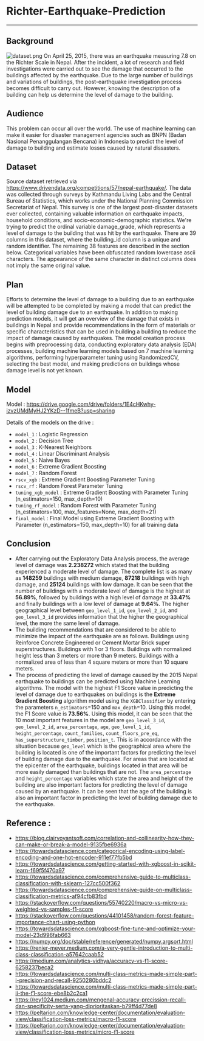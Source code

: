 # Richter-Earthquake-Prediction
<hr>


## Background
![dataset.png](https://camo.githubusercontent.com/5090855259d499a5f1e92548bd24dfd6671d2506/68747470733a2f2f63646e2e62726974616e6e6963612e636f6d2f39302f3138323339302d3035302d32323231423936332f65617274687175616b652d4d61702d4e6570616c2d726567696f6e2d74656d626c6f722d74686f7573616e64732d70656f706c652d417072696c2d32352d323031352e6a7067)
On April 25, 2015, there was an earthquake measuring 7.8 on the Richter Scale in Nepal. After the incident, a lot of research and field investigations were carried out to see the damage that occurred to the buildings affected by the earthquake. Due to the large number of buildings and variations of buildings, the post-earthquake investigation process becomes difficult to carry out. However, knowing the description of a building can help us determine the level of damage to the building.

## Audience
This problem can occur all over the world. The use of machine learning can make it easier for disaster management agencies such as  BNPN (Badan Nasional Penanggulangan Bencana) in Indonesia to predict the level of damage to building and estimate losses caused by natural dissasters.

## Dataset
Source dataset retrieved via https://www.drivendata.org/competitions/57/nepal-earthquake/. The data was collected through surveys by Kathmandu Living Labs and the Central Bureau of Statistics, which works under the National Planning Commission Secretariat of Nepal. This survey is one of the largest post-disaster datasets ever collected, containing valuable information on earthquake impacts, household conditions, and socio-economic-demographic statistics. We're trying to predict the ordinal variable damage_grade, which represents a level of damage to the building that was hit by the earthquake. There are 39 columns in this dataset, where the building_id column is a unique and random identifier. The remaining 38 features are described in the section below. Categorical variables have been obfuscated random lowercase ascii characters. The appearance of the same character in distinct columns does not imply the same original value.


## Plan
Efforts to determine the level of damage to a building due to an earthquake will be attempted to be completed by making a model that can predict the level of building damage due to an earthquake. In addition to making prediction models, it will get an overview of the damage that exists in buildings in Nepal and provide recommendations in the form of materials or specific characteristics that can be used in building a building to reduce the impact of damage caused by earthquakes. The model creation process begins with preprocessing data, conducting exploratory data analysis (EDA) processes, building machine learning models based on 7 machine learning algorithms, performing hyperparameter tuning using RandomizedCV, selecting the best model, and making predictions on buildings whose damage level is not yet known.

## Model
Model : https://drive.google.com/drive/folders/1E4cHKwhy-izvzUMdMyHJ2YKzD--1fmeB?usp=sharing

Details of the models on the drive :
- `model_1` : Logistic Regression
- `model_2` : Decision Tree
- `model_3` : K-Nearest Neighbors
- `model_4` : Linear Discriminant Analysis
- `model_5` : Naive Bayes
- `model_6` : Extreme Gradient Boosting
- `model_7` : Random Forest
- `rscv_xgb` : Extreme Gradient Boosting Parameter Tuning
- `rscv_rf` : Random Forest Parameter Tuning
- `tuning_xgb_model` : Extreme Gradient Boosting with Parameter Tuning (n_estimators=150, max_depth=10)
- `tuning_rf_model` : Random Forest with Parameter Tuning (n_estimators=100, max_features=None, max_depth=21)
- `final_model` : Final Model using Extreme Gradient Boosting with Parameter (n_estimators=150, max_depth=10) for all training data

## Conclusion
- After carrying out the Exploratory Data Analysis process, the average level of damage was **2.238272** which stated that the building experienced a moderate level of damage. The complete list is as many as **148259** buildings with medium damage, **87218** buildings with high damage, and **25124** buildings with low damage. It can be seen that the number of buildings with a moderate level of damage is the highest at **56.89%**, followed by buildings with a high level of damage at **33.47%** and finally buildings with a low level of damage at **9.64%**. The higher geographical level between `geo_level_1_id`, `geo_level_2_id`, and `geo_level_3_id` provides information that the higher the geographical level, the more the same level of damage.
- The building recommendations that are considered to be able to minimize the impact of the earthquake are as follows. Buildings using Reinforce Concrete Engineered or Cement Mortar Brick super superstructures. Buildings with 1 or 3 floors. Buildings with normalized height less than 3 meters or more than 9 meters. Buildings with a normalized area of less than 4 square meters or more than 10 square meters.
- The process of predicting the level of damage caused by the 2015 Nepal earthquake to buildings can be predicted using Machine Learning algorithms. The model with the highest F1 Score value in predicting the level of damage due to earthquakes on buildings is the **Extreme Gradient Boosting** algorithm model using the `XGBClassifier` by entering the parameters `n_estimators`=150 and `max_depth`=10. Using this model, the F1 Score value is **73.56%**. Using this model, it can be seen that the 10 most important features in the model are `geo_level_3_id`, `geo_level_2_id`, `area_percentage`, `age`, `geo_level_1_id`, `height_percentage`, `count_families`, `count_floors_pre_eq`, `has_superstructure_timber`, `position_t`. This is in accordance with the situation because `geo_level` which is the geographical area where the building is located is one of the important factors for predicting the level of building damage due to the earthquake. For areas that are located at the epicenter of the earthquake, buildings located in that area will be more easily damaged than buildings that are not. The `area_percentage` and `height_percentage` variables which state the area and height of the building are also important factors for predicting the level of damage caused by an earthquake. It can be seen that the age of the building is also an important factor in predicting the level of building damage due to the earthquake.

## Reference :
- https://blog.clairvoyantsoft.com/correlation-and-collinearity-how-they-can-make-or-break-a-model-9135fbe6936a 
- https://towardsdatascience.com/categorical-encoding-using-label-encoding-and-one-hot-encoder-911ef77fb5bd 
- https://towardsdatascience.com/getting-started-with-xgboost-in-scikit-learn-f69f5f470a97 
- https://towardsdatascience.com/comprehensive-guide-to-multiclass-classification-with-sklearn-127cc500f362 
- https://towardsdatascience.com/comprehensive-guide-on-multiclass-classification-metrics-af94cfb83fbd 
- https://stackoverflow.com/questions/55740220/macro-vs-micro-vs-weighted-vs-samples-f1-score 
- https://stackoverflow.com/questions/44101458/random-forest-feature-importance-chart-using-python 
- https://towardsdatascience.com/xgboost-fine-tune-and-optimize-your-model-23d996fab663 
- https://numpy.org/doc/stable/reference/generated/numpy.argsort.html 
- https://renier-meyer.medium.com/a-very-gentle-introduction-to-multi-class-classification-a57642caab52 
- https://medium.com/analytics-vidhya/accuracy-vs-f1-score-6258237beca2 
- https://towardsdatascience.com/multi-class-metrics-made-simple-part-i-precision-and-recall-9250280bddc2 
- https://towardsdatascience.com/multi-class-metrics-made-simple-part-ii-the-f1-score-ebe8b2c2ca1 
- https://rey1024.medium.com/mengenal-accuracy-precission-recall-dan-specificity-serta-yang-diprioritaskan-b79ff4d77de8 
- https://peltarion.com/knowledge-center/documentation/evaluation-view/classification-loss-metrics/macro-f1-score 
- https://peltarion.com/knowledge-center/documentation/evaluation-view/classification-loss-metrics/micro-f1-score
